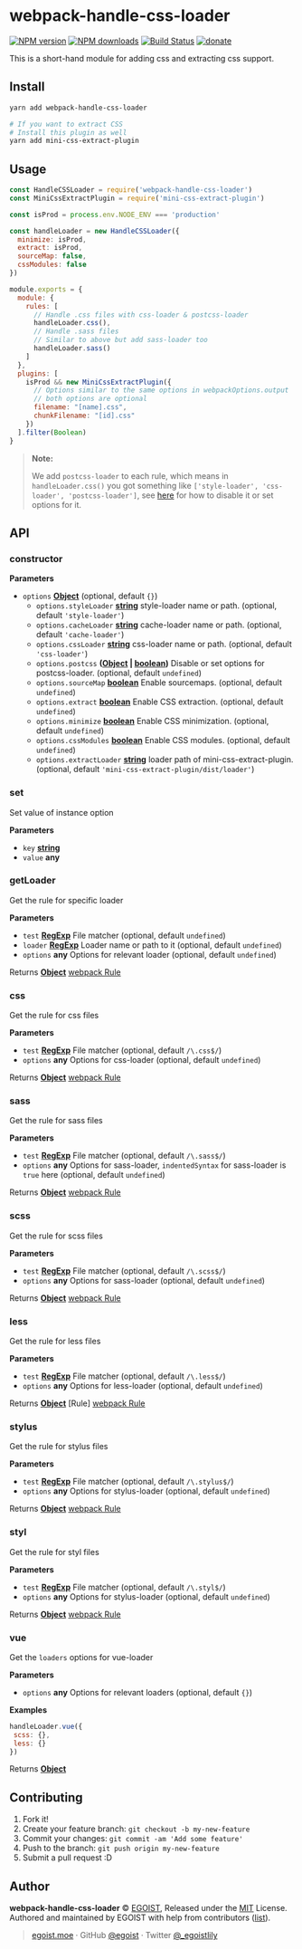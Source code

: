 # webpack-handle-css-loader

[![NPM version](https://img.shields.io/npm/v/webpack-handle-css-loader.svg?style=flat-square)](https://npmjs.com/package/webpack-handle-css-loader) [![NPM downloads](https://img.shields.io/npm/dm/webpack-handle-css-loader.svg?style=flat-square)](https://npmjs.com/package/webpack-handle-css-loader) [![Build Status](https://img.shields.io/circleci/project/egoist/webpack-handle-css-loader/master.svg?style=flat-square)](https://circleci.com/gh/egoist/webpack-handle-css-loader) [![donate](https://img.shields.io/badge/$-donate-ff69b4.svg?maxAge=2592000&style=flat-square)](https://github.com/egoist/donate)

This is a short-hand module for adding css and extracting css support.

## Install

```bash
yarn add webpack-handle-css-loader

# If you want to extract CSS
# Install this plugin as well
yarn add mini-css-extract-plugin
```

## Usage

```js
const HandleCSSLoader = require('webpack-handle-css-loader')
const MiniCssExtractPlugin = require('mini-css-extract-plugin')

const isProd = process.env.NODE_ENV === 'production'

const handleLoader = new HandleCSSLoader({
  minimize: isProd,
  extract: isProd,
  sourceMap: false,
  cssModules: false
})

module.exports = {
  module: {
    rules: [
      // Handle .css files with css-loader & postcss-loader
      handleLoader.css(),
      // Handle .sass files
      // Similar to above but add sass-loader too
      handleLoader.sass()
    ]
  },
  plugins: [
    isProd && new MiniCssExtractPlugin({
      // Options similar to the same options in webpackOptions.output
      // both options are optional
      filename: "[name].css",
      chunkFilename: "[id].css"
    })
  ].filter(Boolean)
}
```

> **Note:**
>
> We add `postcss-loader` to each rule, which means in `handleLoader.css()` you got something like `['style-loader', 'css-loader', 'postcss-loader']`, see [here](#constructor) for how to disable it or set options for it.

## API

<!-- Generated by documentation.js. Update this documentation by updating the source code. -->

### constructor

**Parameters**

-   `options` **[Object](https://developer.mozilla.org/en-US/docs/Web/JavaScript/Reference/Global_Objects/Object)**  (optional, default `{}`)
    -   `options.styleLoader` **[string](https://developer.mozilla.org/en-US/docs/Web/JavaScript/Reference/Global_Objects/String)** style-loader name or path. (optional, default `'style-loader'`)
    -   `options.cacheLoader` **[string](https://developer.mozilla.org/en-US/docs/Web/JavaScript/Reference/Global_Objects/String)** cache-loader name or path. (optional, default `'cache-loader'`)
    -   `options.cssLoader` **[string](https://developer.mozilla.org/en-US/docs/Web/JavaScript/Reference/Global_Objects/String)** css-loader name or path. (optional, default `'css-loader'`)
    -   `options.postcss` **([Object](https://developer.mozilla.org/en-US/docs/Web/JavaScript/Reference/Global_Objects/Object) \| [boolean](https://developer.mozilla.org/en-US/docs/Web/JavaScript/Reference/Global_Objects/Boolean))** Disable or set options for  postcss-loader. (optional, default `undefined`)
    -   `options.sourceMap` **[boolean](https://developer.mozilla.org/en-US/docs/Web/JavaScript/Reference/Global_Objects/Boolean)** Enable sourcemaps. (optional, default `undefined`)
    -   `options.extract` **[boolean](https://developer.mozilla.org/en-US/docs/Web/JavaScript/Reference/Global_Objects/Boolean)** Enable CSS extraction. (optional, default `undefined`)
    -   `options.minimize` **[boolean](https://developer.mozilla.org/en-US/docs/Web/JavaScript/Reference/Global_Objects/Boolean)** Enable CSS minimization. (optional, default `undefined`)
    -   `options.cssModules` **[boolean](https://developer.mozilla.org/en-US/docs/Web/JavaScript/Reference/Global_Objects/Boolean)** Enable CSS modules. (optional, default `undefined`)
    -   `options.extractLoader` **[string](https://developer.mozilla.org/en-US/docs/Web/JavaScript/Reference/Global_Objects/String)** loader path of mini-css-extract-plugin. (optional, default `'mini-css-extract-plugin/dist/loader'`)

### set

Set value of instance option

**Parameters**

-   `key` **[string](https://developer.mozilla.org/en-US/docs/Web/JavaScript/Reference/Global_Objects/String)** 
-   `value` **any** 

### getLoader

Get the rule for specific loader

**Parameters**

-   `test` **[RegExp](https://developer.mozilla.org/en-US/docs/Web/JavaScript/Reference/Global_Objects/RegExp)** File matcher (optional, default `undefined`)
-   `loader` **[RegExp](https://developer.mozilla.org/en-US/docs/Web/JavaScript/Reference/Global_Objects/RegExp)** Loader name or path to it (optional, default `undefined`)
-   `options` **any** Options for relevant loader (optional, default `undefined`)

Returns **[Object](https://developer.mozilla.org/en-US/docs/Web/JavaScript/Reference/Global_Objects/Object)** [webpack Rule](https://webpack.js.org/configuration/module/#rule)

### css

Get the rule for css files

**Parameters**

-   `test` **[RegExp](https://developer.mozilla.org/en-US/docs/Web/JavaScript/Reference/Global_Objects/RegExp)** File matcher (optional, default `/\.css$/`)
-   `options` **any** Options for css-loader (optional, default `undefined`)

Returns **[Object](https://developer.mozilla.org/en-US/docs/Web/JavaScript/Reference/Global_Objects/Object)** [webpack Rule](https://webpack.js.org/configuration/module/#rule)

### sass

Get the rule for sass files

**Parameters**

-   `test` **[RegExp](https://developer.mozilla.org/en-US/docs/Web/JavaScript/Reference/Global_Objects/RegExp)** File matcher (optional, default `/\.sass$/`)
-   `options` **any** Options for sass-loader, `indentedSyntax` for sass-loader is `true` here (optional, default `undefined`)

Returns **[Object](https://developer.mozilla.org/en-US/docs/Web/JavaScript/Reference/Global_Objects/Object)** [webpack Rule](https://webpack.js.org/configuration/module/#rule)

### scss

Get the rule for scss files

**Parameters**

-   `test` **[RegExp](https://developer.mozilla.org/en-US/docs/Web/JavaScript/Reference/Global_Objects/RegExp)** File matcher (optional, default `/\.scss$/`)
-   `options` **any** Options for sass-loader (optional, default `undefined`)

Returns **[Object](https://developer.mozilla.org/en-US/docs/Web/JavaScript/Reference/Global_Objects/Object)** [webpack Rule](https://webpack.js.org/configuration/module/#rule)

### less

Get the rule for less files

**Parameters**

-   `test` **[RegExp](https://developer.mozilla.org/en-US/docs/Web/JavaScript/Reference/Global_Objects/RegExp)** File matcher (optional, default `/\.less$/`)
-   `options` **any** Options for less-loader (optional, default `undefined`)

Returns **[Object](https://developer.mozilla.org/en-US/docs/Web/JavaScript/Reference/Global_Objects/Object)** [Rule] [webpack Rule](https://webpack.js.org/configuration/module/#rule)

### stylus

Get the rule for stylus files

**Parameters**

-   `test` **[RegExp](https://developer.mozilla.org/en-US/docs/Web/JavaScript/Reference/Global_Objects/RegExp)** File matcher (optional, default `/\.stylus$/`)
-   `options` **any** Options for stylus-loader (optional, default `undefined`)

Returns **[Object](https://developer.mozilla.org/en-US/docs/Web/JavaScript/Reference/Global_Objects/Object)** [webpack Rule](https://webpack.js.org/configuration/module/#rule)

### styl

Get the rule for styl files

**Parameters**

-   `test` **[RegExp](https://developer.mozilla.org/en-US/docs/Web/JavaScript/Reference/Global_Objects/RegExp)** File matcher (optional, default `/\.styl$/`)
-   `options` **any** Options for stylus-loader (optional, default `undefined`)

Returns **[Object](https://developer.mozilla.org/en-US/docs/Web/JavaScript/Reference/Global_Objects/Object)** [webpack Rule](https://webpack.js.org/configuration/module/#rule)

### vue

Get the `loaders` options for vue-loader

**Parameters**

-   `options` **any** Options for relevant loaders (optional, default `{}`)

**Examples**

```javascript
handleLoader.vue({
 scss: {},
 less: {}
})
```

Returns **[Object](https://developer.mozilla.org/en-US/docs/Web/JavaScript/Reference/Global_Objects/Object)** 

## Contributing

1.  Fork it!
2.  Create your feature branch: `git checkout -b my-new-feature`
3.  Commit your changes: `git commit -am 'Add some feature'`
4.  Push to the branch: `git push origin my-new-feature`
5.  Submit a pull request :D

## Author

**webpack-handle-css-loader** © [EGOIST](https://github.com/egoist), Released under the [MIT](https://egoist.mit-license.org/) License.<br>
Authored and maintained by EGOIST with help from contributors ([list](https://github.com/egoist/webpack-handle-css-loader/contributors)).

> [egoist.moe](https://egoist.moe) · GitHub [@egoist](https://github.com/egoist) · Twitter [@\_egoistlily](https://twitter.com/_egoistlily)
